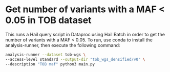 # Get number of variants with a MAF < 0.05 in TOB dataset

This runs a Hail query script in Dataproc using Hail Batch in order to get the number of variants with a MAF < 0.05. To run, use conda to install the analysis-runner, then execute the following command:

```sh
analysis-runner --dataset tob-wgs \
--access-level standard --output-dir "tob_wgs_densified/v0" \
--description "TOB maf" python3 main.py
```
